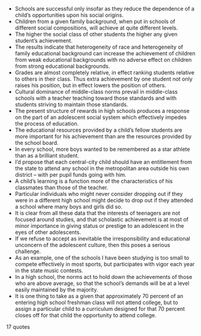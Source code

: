 - Schools are successful only insofar as they reduce the dependence of a child’s opportunities upon his social origins.
 - Children from a given family background, when put in schools of different social compositions, will achieve at quite different levels.
 - The higher the social class of other students the higher any given student’s achievement.
 - The results indicate that heterogeneity of race and heterogeneity of family educational background can increase the achievement of children from weak educational backgrounds with no adverse effect on children from strong educational backgrounds.
 - Grades are almost completely relative, in effect ranking students relative to others in their class. Thus extra achievement by one student not only raises his position, but in effect lowers the position of others.
 - Cultural dominance of middle-class norms prevail in middle-class schools with a teacher teaching toward those standards and with students striving to maintain those standards.
 - The present structure of rewards in high schools produces a response on the part of an adolescent social system which effectively impedes the process of education.
 - The educational resources provided by a child’s fellow students are more important for his achievement than are the resources provided by the school board.
 - In every school, more boys wanted to be remembered as a star athlete than as a brilliant student.
 - I’d propose that each central-city child should have an entitlement from the state to attend any school in the metropolitan area outside his own district – with per pupil funds going with him.
 - A child’s learning is a function more of the characteristics of his classmates than those of the teacher.
 - Particular individuals who might never consider dropping out if they were in a different high school might decide to drop out if they attended a school where many boys and girls did so.
 - It is clear from all these data that the interests of teenagers are not focused around studies, and that scholastic achievement is at most of minor importance in giving status or prestige to an adolescent in the eyes of other adolescents.
 - If we refuse to accept as inevitable the irresponsibility and educational unconcern of the adolescent culture, then this poses a serious challenge.
 - As an example, one of the schools I have been studying is too small to compete effectively in most sports, but participates with vigor each year in the state music contests.
 - In a high school, the norms act to hold down the achievements of those who are above average, so that the school’s demands will be at a level easily maintained by the majority.
 - It is one thing to take as a given that approximately 70 percent of an entering high school freshman class will not attend college, but to assign a particular child to a curriculum designed for that 70 percent closes off for that child the opportunity to attend college.

17 quotes